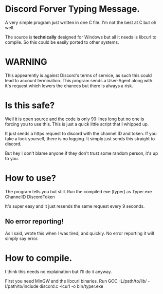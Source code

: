 # Discord Forver Typing Message.

A very simple program just written in one C file.
I'm not the best at C but oh well.

The source is **technically** designed for Windows but 
all it needs is libcurl to compile. So this could be easily ported to other systems.

# WARNING

This appearently is against Discord's terms of service, as such this
could lead to account termination. This program sends a User-Agent along
with it's request which lowers the chances but there is always a risk.

# Is this safe?

Well it is open source and the code is only 90 lines long but
no one is forcing you to use this. This is just a quick little script
that I whipped up.

It just sends a https request to discord with the channel ID and token.
If you take a look yourself, there is no logging. It simply just sends this
straight to discord.

But hey I don't blame anyone if they don't trust some random person, it's up to you.

# How to use?

The program tells you but still.
Run the compiled exe (typer) as
Typer.exe ChannelID DiscordToken

It's super easy and it just resends the same request every 9 seconds.

## No error reporting!

As I said, wrote this when I was tired, and quickly.
No error reporting it will simply say error.

# How to compile.

I think this needs no explaination but I'll do it anyway.

First you need MinGW and the libcurl binaries.
Run GCC -L/path/to/lib/ -I/path/to/include discord.c -lcurl -o bin/typer.exe
